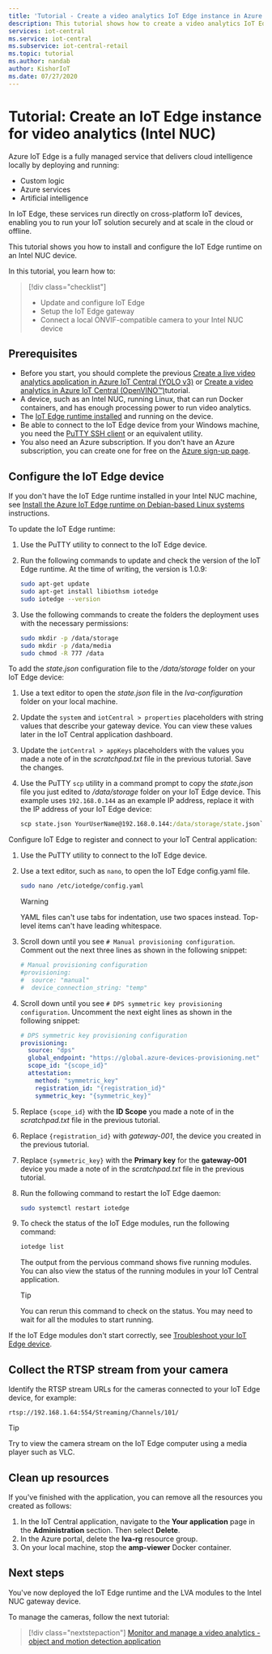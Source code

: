 ```yaml
---
title: 'Tutorial - Create a video analytics IoT Edge instance in Azure IoT Central (Intel NUC)'
description: This tutorial shows how to create a video analytics IoT Edge instance to use with the video analytics - object and motion detection application template.
services: iot-central
ms.service: iot-central
ms.subservice: iot-central-retail
ms.topic: tutorial
ms.author: nandab
author: KishorIoT
ms.date: 07/27/2020
---
```

# Tutorial: Create an IoT Edge instance for video analytics (Intel NUC)

Azure IoT Edge is a fully managed service that delivers cloud intelligence locally by deploying and running:

* Custom logic
* Azure services
* Artificial intelligence

In IoT Edge, these services run directly on cross-platform IoT devices, enabling you to run your IoT solution securely and at scale in the cloud or offline.

This tutorial shows you how to install and configure the IoT Edge runtime on an Intel NUC device.

In this tutorial, you learn how to:
> [!div class="checklist"]
> * Update and configure IoT Edge
> * Setup the IoT Edge gateway
> * Connect a local ONVIF-compatible camera to your Intel NUC device

## Prerequisites

* Before you start, you should complete the previous [Create a live video analytics application in Azure IoT Central (YOLO v3)](./tutorial-video-analytics-create-app-yolo-v3.md) or [Create a video analytics in Azure IoT Central (OpenVINO&trade;)](tutorial-video-analytics-create-app-openvino.md)tutorial.
* A device, such as an Intel NUC, running Linux, that can run Docker containers, and has enough processing power to run video analytics.
* The [IoT Edge runtime installed](../../iot-edge/how-to-install-iot-edge.md) and running on the device.
* Be able to connect to the IoT Edge device from your Windows machine, you need the [PuTTY SSH client](https://www.chiark.greenend.org.uk/~sgtatham/putty/latest.html) or an equivalent utility.
* You also need an Azure subscription. If you don't have an Azure subscription, you can create one for free on the [Azure sign-up page](https://aka.ms/createazuresubscription).

## Configure the IoT Edge device

If you don't have the IoT Edge runtime installed in your Intel NUC machine, see [Install the Azure IoT Edge runtime on Debian-based Linux systems](../../iot-edge/how-to-install-iot-edge.md) instructions.

To update the IoT Edge runtime:

1. Use the PuTTY utility to connect to the IoT Edge device.

1. Run the following commands to update and check the version of the IoT Edge runtime. At the time of writing, the version is 1.0.9:

    ```bash
    sudo apt-get update
    sudo apt-get install libiothsm iotedge
    sudo iotedge --version
    ```

1. Use the following commands to create the folders the deployment uses with the necessary permissions:

    ```bash
    sudo mkdir -p /data/storage
    sudo mkdir -p /data/media
    sudo chmod -R 777 /data
    ```

To add the *state.json* configuration file to the */data/storage* folder on your IoT Edge device:

1. Use a text editor to open the *state.json* file in the *lva-configuration* folder on your local machine.

1. Update the `system` and `iotCentral > properties` placeholders with string values that describe your gateway device. You can view these values later in the IoT Central application dashboard.

1. Update the `iotCentral > appKeys` placeholders with the values you made a note of in the *scratchpad.txt* file in the previous tutorial. Save the changes.

1. Use the PuTTY `scp` utility in a command prompt to copy the *state.json* file you just edited to */data/storage* folder on your IoT Edge device. This example uses `192.168.0.144` as an example IP address, replace it with the IP address of your IoT Edge device:

    ```cmd
    scp state.json YourUserName@192.168.0.144:/data/storage/state.json`
    ```

Configure IoT Edge to register and connect to your IoT Central application:

1. Use the PuTTY utility to connect to the IoT Edge device.

1. Use a text editor, such as `nano`, to open the IoT Edge config.yaml file.

    ```bash
    sudo nano /etc/iotedge/config.yaml
    ```

    > [!WARNING]
    > YAML files can't use tabs for indentation, use two spaces instead. Top-level items can't have leading whitespace.

1. Scroll down until you see `# Manual provisioning configuration`. Comment out the next three lines as shown in the following snippet:

    ```yaml
    # Manual provisioning configuration
    #provisioning:
    #  source: "manual"
    #  device_connection_string: "temp"
    ```

1. Scroll down until you see `# DPS symmetric key provisioning configuration`. Uncomment the next eight lines as shown in the following snippet:

    ```yaml
    # DPS symmetric key provisioning configuration
    provisioning:
      source: "dps"
      global_endpoint: "https://global.azure-devices-provisioning.net"
      scope_id: "{scope_id}"
      attestation:
        method: "symmetric_key"
        registration_id: "{registration_id}"
        symmetric_key: "{symmetric_key}"
    ```

1. Replace `{scope_id}` with the **ID Scope** you made a note of in the *scratchpad.txt* file in the previous tutorial.

1. Replace `{registration_id}` with *gateway-001*, the device you created in the previous tutorial.

1. Replace `{symmetric_key}` with the **Primary key** for the **gateway-001** device you made a note of in the *scratchpad.txt* file in the previous tutorial.

1. Run the following command to restart the IoT Edge daemon:

    ```bash
    sudo systemctl restart iotedge
    ```

1. To check the status of the IoT Edge modules, run the following command:

    ```bash
    iotedge list
    ```

    The output from the pervious command shows five running modules. You can also view the status of the running modules in your IoT Central application.

    > [!TIP]
    > You can rerun this command to check on the status. You may need to wait for all the modules to start running.

If the IoT Edge modules don't start correctly, see [Troubleshoot your IoT Edge device](../../iot-edge/troubleshoot.md).

## Collect the RTSP stream from your camera

Identify the RTSP stream URLs for the cameras connected to your IoT Edge device, for example:

`rtsp://192.168.1.64:554/Streaming/Channels/101/`

> [!TIP]
> Try to view the camera stream on the IoT Edge computer using a media player such as VLC.

## Clean up resources

If you've finished with the application, you can remove all the resources you created as follows:

1. In the IoT Central application, navigate to the **Your application** page in the **Administration** section. Then select **Delete**.
1. In the Azure portal, delete the **lva-rg** resource group.
1. On your local machine, stop the **amp-viewer** Docker container.

## Next steps

You've now deployed the IoT Edge runtime and the LVA modules to the Intel NUC gateway device.

To manage the cameras, follow the next tutorial:

> [!div class="nextstepaction"]
> [Monitor and manage a video analytics - object and motion detection application](./tutorial-video-analytics-manage.md)